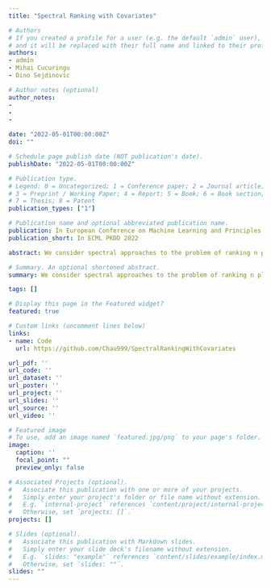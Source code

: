 ```yaml
---
title: "Spectral Ranking with Covariates"

# Authors
# If you created a profile for a user (e.g. the default `admin` user), write the username (folder name) here 
# and it will be replaced with their full name and linked to their profile.
authors:
- admin
- Mihai Cucuringu
- Dino Sejdinovic

# Author notes (optional)
author_notes:
- 
- 
-  

date: "2022-05-01T00:00:00Z"
doi: ""

# Schedule page publish date (NOT publication's date).
publishDate: "2022-05-01T00:00:00Z"

# Publication type.
# Legend: 0 = Uncategorized; 1 = Conference paper; 2 = Journal article;
# 3 = Preprint / Working Paper; 4 = Report; 5 = Book; 6 = Book section;
# 7 = Thesis; 8 = Patent
publication_types: ["1"]

# Publication name and optional abbreviated publication name.
publication: In European Conference on Machine Learning and Principles and Practice of Knowledge Discovery in Databases 2022
publication_short: In ECML PKDD 2022

abstract: We consider spectral approaches to the problem of ranking n players given their incomplete and noisy pairwise comparisons, but revisit this classical problem in light of player covariate information. We propose three spectral ranking methods that incorporate player covariates and are based on seriation, low-rank structure assumption and canonical correlation, respectively. Extensive numerical simulations on both synthetic and real-world data sets demonstrated that our proposed methods compare favorably to existing state-of-the-art covariate-based ranking algorithms.

# Summary. An optional shortened abstract.
summary: We consider spectral approaches to the problem of ranking n players given their incomplete and noisy pairwise comparisons, but revisit this classical problem in light of player covariate information. <br /> <br /> *Published in ECML PKDD 2022*

tags: []

# Display this page in the Featured widget?
featured: true

# Custom links (uncomment lines below)
links:
- name: Code
  url: https://github.com/Chau999/SpectralRankingWithCovariates

url_pdf: ''
url_code: ''
url_dataset: ''
url_poster: ''
url_project: ''
url_slides: ''
url_source: ''
url_video: ''

# Featured image
# To use, add an image named `featured.jpg/png` to your page's folder. 
image:
  caption: ''
  focal_point: ""
  preview_only: false

# Associated Projects (optional).
#   Associate this publication with one or more of your projects.
#   Simply enter your project's folder or file name without extension.
#   E.g. `internal-project` references `content/project/internal-project/index.md`.
#   Otherwise, set `projects: []`.
projects: []

# Slides (optional).
#   Associate this publication with Markdown slides.
#   Simply enter your slide deck's filename without extension.
#   E.g. `slides: "example"` references `content/slides/example/index.md`.
#   Otherwise, set `slides: ""`.
slides: ""
---
```

<!-- 
{{% callout note %}}
Click the *Cite* button above to demo the feature to enable visitors to import publication metadata into their reference management software.
{{% /callout %}}

{{% callout note %}}
Create your slides in Markdown - click the *Slides* button to check out the example.
{{% /callout %}} -->
<!-- 
Supplementary notes can be added here, including [code, math, and images](https://wowchemy.com/docs/writing-markdown-latex/). -->
